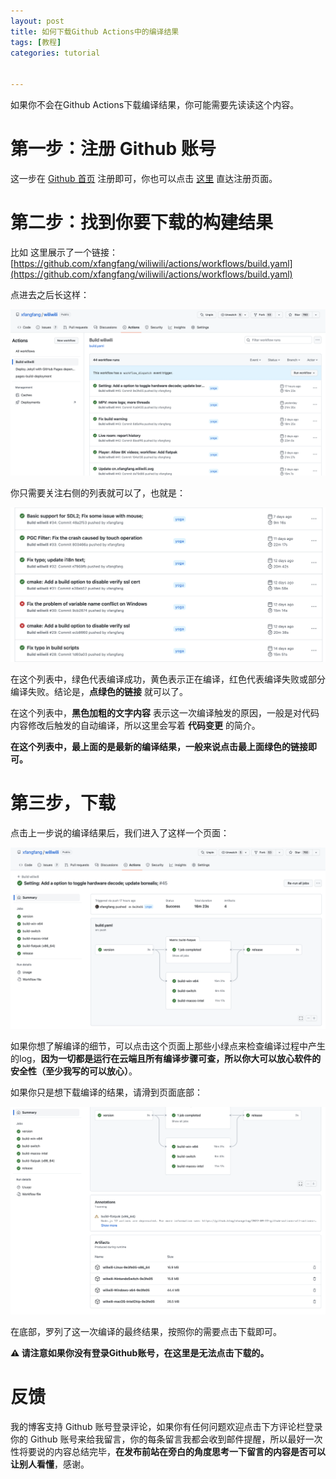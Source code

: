 ```yaml
---
layout: post
title: 如何下载Github Actions中的编译结果
tags: [教程]
categories: tutorial


---
```


如果你不会在Github Actions下载编译结果，你可能需要先读读这个内容。



# 第一步：注册 Github 账号

这一步在 [Github 首页](https://github.com) 注册即可，你也可以点击 [这里](https://github.com/signup?ref_cta=Sign+up&ref_loc=header+logged+out&ref_page=%2F&source=header-home) 直达注册页面。



# 第二步：找到你要下载的构建结果

比如 这里展示了一个链接：[https://github.com/xfangfang/wiliwili/actions/workflows/build.yaml](https://github.com/xfangfang/wiliwili/actions/workflows/build.yaml)

点进去之后长这样：

![image-20221202152930795](../assets/img/posts/2022-12-02-036/image-20221202152930795.png)



你只需要关注右侧的列表就可以了，也就是：

![image-20221202153018051](../assets/img/posts/2022-12-02-036/image-20221202153018051.png)

在这个列表中，绿色代表编译成功，黄色表示正在编译，红色代表编译失败或部分编译失败。结论是，**点绿色的链接** 就可以了。

在这个列表中，**黑色加粗的文字内容** 表示这一次编译触发的原因，一般是对代码内容修改后触发的自动编译，所以这里会写着 **代码变更** 的简介。

**在这个列表中，最上面的是最新的编译结果，一般来说点击最上面绿色的链接即可。**



# 第三步，下载

点击上一步说的编译结果后，我们进入了这样一个页面：

![image-20221202153628552](../assets/img/posts/2022-12-02-036/image-20221202153628552.png)

如果你想了解编译的细节，可以点击这个页面上那些小绿点来检查编译过程中产生的log，**因为一切都是运行在云端且所有编译步骤可查，所以你大可以放心软件的安全性（至少我写的可以放心）**。

如果你只是想下载编译的结果，请滑到页面底部：

![image-20221202153846814](../assets/img/posts/2022-12-02-036/image-20221202153846814.png)

在底部，罗列了这一次编译的最终结果，按照你的需要点击下载即可。

**⚠️ 请注意如果你没有登录Github账号，在这里是无法点击下载的。**



# 反馈

我的博客支持 Github 账号登录评论，如果你有任何问题欢迎点击下方评论栏登录你的 Github 账号来给我留言，你的每条留言我都会收到邮件提醒，所以最好一次性将要说的内容总结完毕，**在发布前站在旁白的角度思考一下留言的内容是否可以让别人看懂**，感谢。

